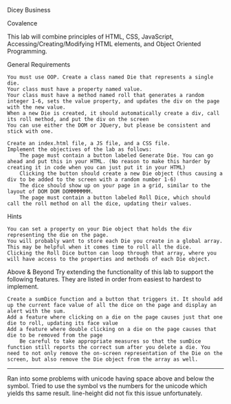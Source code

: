 Dicey Business

Covalence

This lab will combine principles of HTML, CSS, JavaScript, Accessing/Creating/Modifying HTML elements, and Object Oriented Programming.

General Requirements

    You must use OOP. Create a class named Die that represents a single die.
    Your class must have a property named value.
    Your class must have a method named roll that generates a random integer 1-6, sets the value property, and updates the div on the page with the new value.
    When a new Die is created, it should automatically create a div, call its roll method, and put the div on the screen
    You can use either the DOM or JQuery, but please be consistent and stick with one.

    Create an index.html file, a JS file, and a CSS file.
    Implement the objectives of the lab as follows:
        The page must contain a button labeled Generate Die. You can go ahead and put this in your HTML. (No reason to make this harder by creating it in code when you can just put it in your HTML)
        Clicking the button should create a new Die object (thus causing a div to be added to the screen with a random number 1-6)
        The dice should show up on your page in a grid, similar to the layout of DOM DOM DOMMMMMMM.
        The page must contain a button labeled Roll Dice, which should call the roll method on all the dice, updating their values.

Hints

    You can set a property on your Die object that holds the div representing the die on the page.
    You will probably want to store each Die you create in a global array. This may be helpful when it comes time to roll all the dice.
    Clicking the Roll Dice button can loop through that array, where you will have access to the properties and methods of each Die object.

Above & Beyond
Try extending the functionality of this lab to support the following features. They are listed in order from easiest to hardest to implement.

    Create a sumDice function and a button that triggers it. It should add up the current face value of all the dice on the page and display an alert with the sum.
    Add a feature where clicking on a die on the page causes just that one die to roll, updating its face value
    Add a feature where double clicking on a die on the page causes that die to be removed from the page
        Be careful to take appropriate measures so that the sumDice function still reports the correct sum after you delete a die. You need to not only remove the on-screen representation of the Die on the screen, but also remove the Die object from the array as well.


_____________________________________________

Ran into some problems with unicode having space above and below the symbol.
Tried to use the symbol vs the numbers for the unicode which yields ths same result.
line-height did not fix this issue unfortunately.

